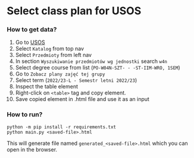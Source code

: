 # Select class plan for USOS

### How to get data?
1. Go to [USOS](https://web.usos.pwr.edu.pl/kontroler.php)
2. Select `Katalog` from top nav
3. Select `Przedmioty` from left nav
4. In section `Wyszukiwanie przedmiotów wg jednostki` search `w4n`
5. Select degree course from list (`PO-W04N-SZT- - -ST-IIM-WRO, 1SEM`)
6. Go to `Zobacz plany zajęć tej grupy`
7. Select term (`2022/23-L - Semestr letni 2022/23`)
8. Inspect the table element
9. Right-click on `<table>` tag and copy element.
10. Save copied element in .html file and use it as an input

### How to run?
```
python -m pip install -r requirements.txt
python main.py <saved-file>.html
```
This will generate file named `generated_<saved-file>.html` which you can open in the browser.
